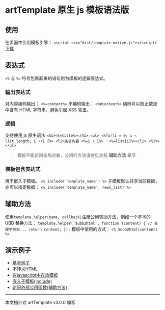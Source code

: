 # artTemplate 原生 js 模板语法版

## 使用

在页面中引用模板引擎：
    ```
    <script src="dist/template-native.js"></script>
    ```    
[下载](https://raw.github.com/aui/artTemplate/master/dist/template-native.js)

## 表达式

``<%`` 与 ``%>`` 符号包裹起来的语句则为模板的逻辑表达式。

### 输出表达式

对内容编码输出：
    ```
    <%=content%>
    ```
不编码输出：
    ```
    <%#content%>
    ```
编码可以防止数据中含有 HTML 字符串，避免引起 XSS 攻击。

### 逻辑

支持使用 js 原生语法
    ```
	<h1><%=title%></h1>
	<ul>
    	<%for(i = 0; i < list.length; i ++) {%>
        	<li>条目内容 <%=i + 1%> ：<%=list[i]%></li>
    	<%}%>
	</ul>
	```
> 模板不能访问全局对象，公用的方法请参见文档 **辅助方法** 章节

### 模板包含表达式

用于嵌入子模板。
    ```
    <% include('template_name') %>
    ```
子模板默认共享当前数据，亦可以指定数据：
    ```
    <% include('template_name', news_list) %>
    ```
## 辅助方法

使用``template.helper(name, callback)``注册公用辅助方法，例如一个基本的 UBB 替换方法：
    ```
    template.helper('$ubb2html', function (content) {
        // 处理字符串...
        return content;
    });
    ```
模板中使用的方式：
    ```
    <% $ubb2html(content) %>
    ```
##	演示例子

*	[基本例子](http://aui.github.io/artTemplate/demo/template-native/basic.html)
*	[不转义HTML](http://aui.github.io/artTemplate/demo/template-native/no-escape.html)
*	[在javascript中存放模板](http://aui.github.io/artTemplate/demo/template-native/compile.html)
*	[嵌入子模板(include)](http://aui.github.io/artTemplate/demo/template-native/include.html)
*	[访问外部公用函数(辅助方法)](http://aui.github.io/artTemplate/demo/template-native/helper.html)

----------------------------------------------

本文档针对 artTemplate v3.0.0 编写
